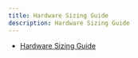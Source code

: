 ```yaml
---
title: Hardware Sizing Guide
description: Hardware Sizing Guide
---
```


- [Hardware Sizing Guide](hardware-sizing-guide.md)
